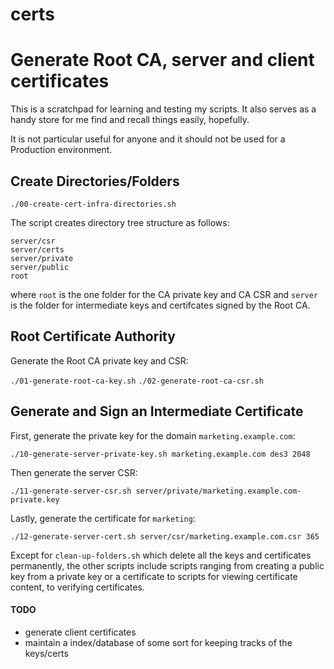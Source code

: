 # certs
# Generate Root CA, server and client certificates

This is a scratchpad for learning and testing my scripts. It also serves as a handy store for me find and recall things easily, hopefully.

It is not particular useful for anyone and it should not be used for a Production environment.

## Create Directories/Folders
`./00-create-cert-infra-directories.sh`

The script creates directory tree structure as follows:
```
server/csr
server/certs
server/private
server/public
root
```
where `root` is the one folder for the CA private key and CA CSR and `server` is the folder for intermediate keys and certifcates signed by the Root CA.
## Root Certificate Authority
Generate the Root CA private key and CSR:

`./01-generate-root-ca-key.sh`
`./02-generate-root-ca-csr.sh`

## Generate and Sign an Intermediate Certificate

First, generate the private key for the domain `marketing.example.com`:

`./10-generate-server-private-key.sh marketing.example.com des3 2048`

Then generate the server CSR:

`./11-generate-server-csr.sh server/private/marketing.example.com-private.key`

Lastly, generate the certificate for `marketing`:

`./12-generate-server-cert.sh server/csr/marketing.example.com.csr 365`

Except for `clean-up-folders.sh` which delete all the keys and certificates permanently, the other scripts include scripts ranging from creating a public key from a private key or a certificate to scripts for viewing certificate content, to verifying certificates. 

#### TODO
- generate client certificates
- maintain a index/database of some sort for keeping tracks of the keys/certs